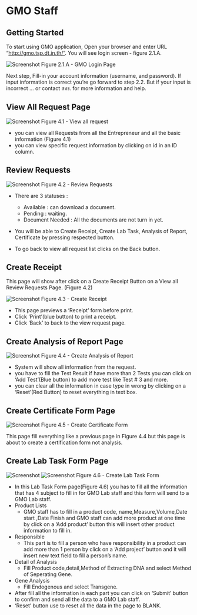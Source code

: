 GMO Staff
======

Getting Started
------

To start using GMO application, Open your browser and enter URL “http://gmo.tsp.dt.in.th/”. You will see login screen - figure 2.1.A.

![Screenshot](images/login.png)
Figure 2.1.A - GMO Login Page

Next step,  Fill-in your account information (username, and password). If input information is correct you’re go forward to step 2.2. But if your input is incorrect … or contact สทช. for more information and help.

View All Request Page
------

![Screenshot](images/gmo-view-all-request.png)
Figure 4.1 - View all request 

* you can view all Requests from all the Entrepreneur and all the basic information (Figure 4.1)
* you can view specific request information by clicking on id in an ID column.

Review Requests
------

![Screenshot](images/gmo-review-request.png)
Figure 4.2 - Review Requests

* There are 3 statuses : 
    * Available : can download a document.
    * Pending : waiting.
    * Document Needed : All the documents are not turn in yet.

* You will be able to Create Receipt, Create Lab Task, Analysis of Report, Certificate by pressing respected button.
* To go back to view all request list clicks on the Back button.

Create Receipt
------

This page will show after click on a Create Receipt Button on a View all Review Requests Page. (Figure 4.2) 

![Screenshot](images/gmo-create-receipt.png)
Figure 4.3 - Create Receipt

* This page previews a ‘Receipt’ form before print.
* Click ‘Print’(blue button) to print a receipt.
* Click ‘Back’ to back to the view request page.

Create Analysis of Report Page
------

![Screenshot](images/gmo-create-analysis.png)
Figure 4.4 - Create Analysis of Report 

* System will show all information from the request.
* you have to fill the Test Result if have more than 2 Tests you can click on ‘Add Test’(Blue button) to add more test like Test # 3 and more.
* you can clear all the information in case type in wrong by clicking on a ‘Reset’(Red Button) to reset everything in text box.

Create Certificate Form Page
------

![Screenshot](images/gmo-create-certificate.png)
Figure 4.5 - Create Certificate Form 

This page fill everything like a previous page in Figure 4.4 but this page is about to create a certification form not analysis.

Create Lab Task Form Page
------

![Screenshot](images/create-lab-task-1.png)
![Screenshot](images/create-lab-task-2.png)
Figure 4.6 - Create Lab Task Form

* In this Lab Task Form page(Figure 4.6) you has to fill all the information that has 4 subject to fill in for GMO Lab staff and  this form will send to a GMO Lab staff.
* Product Lists
    * GMO staff has to fill in a product code, name,Measure,Volume,Date start ,Date Finish and GMO staff can add more product at one time by click on a ‘Add product’ button this will insert other product information to fill in.
* Responsible
    * This part is to fill a person who have responsibility in a product can add more than 1 person by click on a ‘Add project’ button and it will insert new text field to fill a person’s name.
* Detail of Analysis
    * Fill Product code,detail,Method of Extracting DNA and select Method of Seperating Gene.
* Gene Analysis
    * Fill Endogenous and select Transgene.
* After fill all the information in each part you can click on ‘Submit’ button to confirm and send all the data to a GMO Lab staff.
* ‘Reset’ button use to reset all the data in the page to BLANK.


